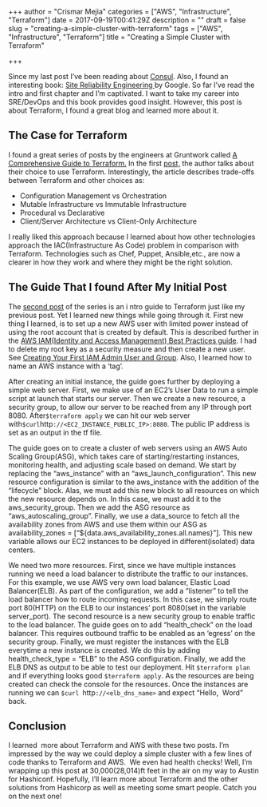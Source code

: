 +++
author = "Crismar Mejia"
categories = ["AWS", "Infrastructure", "Terraform"]
date = 2017-09-19T00:41:29Z
description = ""
draft = false
slug = "creating-a-simple-cluster-with-terraform"
tags = ["AWS", "Infrastructure", "Terraform"]
title = "Creating a Simple Cluster with Terraform"

+++


Since my last post I’ve been reading about [Consul](https://www.consul.io/intro/index.html). Also, I found an interesting book: [Site Reliability Engineering ](https://landing.google.com/sre/book.html)by Google. So far I’ve read the intro and first chapter and I’m captivated. I want to take my career into SRE/DevOps and this book provides good insight. However, this post is about Terraform, I found a great blog and learned more about it.

## The Case for Terraform

I found a great series of posts by the engineers at Gruntwork called [A Comprehensive Guide to Terraform.](https://blog.gruntwork.io/a-comprehensive-guide-to-terraform-b3d32832baca) In the first [post,](https://blog.gruntwork.io/why-we-use-terraform-and-not-chef-puppet-ansible-saltstack-or-cloudformation-7989dad2865c) the author talks about their choice to use Terraform. Interestingly, the article describes trade-offs between Terraform and other choices as:

- Configuration Management vs Orchestration
- Mutable Infrastructure vs Immutable Infrastructure
- Procedural vs Declarative
- Client/Server Architecture vs Client-Only Architecture

I really liked this approach because I learned about how other technologies approach the IAC(Infrastructure As Code) problem in comparison with Terraform. Technologies such as Chef, Puppet, Ansible,etc., are now a clearer in how they work and where they might be the right solution.

## The Guide That I found After My Initial Post

The [second post](https://blog.gruntwork.io/an-introduction-to-terraform-f17df9c6d180) of the series is an i ntro guide to Terraform just like my previous post. Yet I learned new things while going through it. First new thing I learned, is to set up a new AWS user with limited power instead of using the root account that is created by default. This is described further in the [AWS IAM(Identity and Access Management) Best Practices guide](https://docs.aws.amazon.com/IAM/latest/UserGuide/best-practices.html). I had to delete my root key as a security measure and then create a new user. See [Creating Your First IAM Admin User and Group](https://docs.aws.amazon.com/IAM/latest/UserGuide/getting-started_create-admin-group.html). Also, I learned how to name an AWS instance with a ‘tag’.

After creating an initial instance, the guide goes further by deploying a simple web server. First, we make use of an EC2’s User Data to run a simple script at launch that starts our server. Then we create a new resource, a security group, to allow our server to be reached from any IP through port 8080. After`$terraform apply` we can hit our web server with` $curl `http`://<EC2_INSTANCE_PUBLIC_IP>:8080`. The public IP address is set as an output in the tf file.

The guide goes on to create a cluster of web servers using an AWS Auto Scaling Group(ASG), which takes care of starting/restarting instances, monitoring health, and adjusting scale based on demand. We start by replacing the “aws_instance” with an “aws_launch_configuration”. This new resource configuration is similar to the aws_instance with the addition of the “lifecycle” block. Alas, we must add this new block to all resources on which the new resource depends on. In this case, we must add it to the aws_security_group. Then we add the ASG resource as “aws_autoscaling_group”. Finally, we use a data_source to fetch all the availability zones from AWS and use them within our ASG as availability_zones = [“${data.aws_availability_zones.all.names}”]. This new variable allows our EC2 instances to be deployed in different(isolated) data centers.

We need two more resources. First, since we have multiple instances running we need a load balancer to distribute the traffic to our instances. For this example, we use AWS very own load balancer, Elastic Load Balancer(ELB). As part of the configuration, we add a “listener” to tell the load balancer how to route incoming requests. In this case, we simply route port 80(HTTP) on the ELB to our instances’ port 8080(set in the variable server_port). The second resource is a new security group to enable traffic to the load balancer. The guide goes on to add “health_check” on the load balancer. This requires outbound traffic to be enabled as an ‘egress’ on the security group. Finally, we must register the instances with the ELB everytime a new instance is created. We do this by adding health_check_type = “ELB” to the ASG configuration. Finally, we add the ELB DNS as output to be able to test our deployment. Hit `$terraform plan` and if everything looks good `$terraform apply`. As the resources are being created can check the console for the resources. Once the instances are running we can `$curl `http`://<elb_dns_name>` and expect “Hello,  Word” back.

## Conclusion

I learned  more about Terraform and AWS with these two posts. I’m impressed by the way we could deploy a simple cluster with a few lines of code thanks to Terraform and AWS.  We even had health checks! Well, I’m wrapping up this post at 30,000(28,014)ft feet in the air on my way to Austin for Hashiconf. Hopefully, I’ll learn more about Terraform and the other solutions from Hashicorp as well as meeting some smart people. Catch you on the next one!


